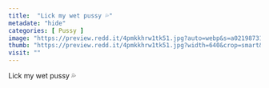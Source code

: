 ```yaml
---
title:  "Lick my wet pussy 💦"
metadate: "hide"
categories: [ Pussy ]
image: "https://preview.redd.it/4pmkkhrw1tk51.jpg?auto=webp&s=a02198731fd73b7ecf5d00ddb38287739f99c6fc"
thumb: "https://preview.redd.it/4pmkkhrw1tk51.jpg?width=640&crop=smart&auto=webp&s=4317539e5be49d02b882b5130faaecea7032a16f"
visit: ""
---
```

Lick my wet pussy 💦
